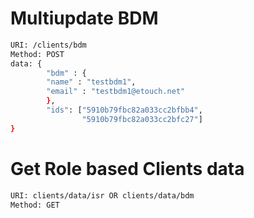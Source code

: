 # Multiupdate BDM
```sh
URI: /clients/bdm
Method: POST
data: {
        "bdm" : {
        "name" : "testbdm1",
        "email" : "testbdm1@etouch.net"
        },
        "ids": ["5910b79fbc82a033cc2bfbb4",
                "5910b79fbc82a033cc2bfc27"]
}
```
# Get Role based Clients data
```sh
URI: clients/data/isr OR clients/data/bdm
Method: GET
```